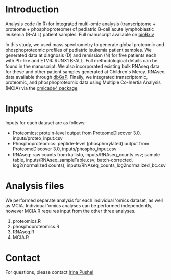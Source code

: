 # Introduction 
Analysis code (in R) for integrated multi-omic analysis (transcriptome + proteome + phosphoproteome) of pediatric B-cell acute lymphoblastic leukemia (B-ALL) patient samples. Full manuscript available on [bioRxiv](https://www.biorxiv.org/content/10.1101/2025.08.13.670107v1)

In this study, we used mass spectrometry to generate global proteomic and phosphoproteomic profiles of pediatric leukemia patient samples. We generated data at diagnosis (D) and remission (N) for five patients each with Ph-like and ETV6::RUNX1 B-ALL. Full methodological details can be found in the manuscript. We also incorporated existing bulk RNAseq data for these and other patient samples generated at Children's Mercy. RNAseq data available through [dbGaP](https://www.ncbi.nlm.nih.gov/projects/gap/cgi-bin/study.cgi?study_id=phs002529.v2.p1). Finally, we integrated transcriptomic, proteomic, and phosphoproteomic data using Multiple Co-Inertia Analysis (MCIA) via the [omicade4 package](https://www.bioconductor.org/packages/release/bioc/html/omicade4.html).

# Inputs
Inputs for each dataset are as follows:
- Proteomics: protein-level output from ProteomeDiscover 3.0, inputs/proteo_input.csv
- Phosphoproteomics: peptide-level (phosphorylated) output from ProteomeDiscover 3.0, inputs/phospho_input.csv
- RNAseq: raw counts from kallisto, inputs/RNAseq_counts.csv; sample table, inputs/RNAseq_sampleTable.csv; batch-corrected, log2(normalized counts), inputs/RNAseq_counts_log2normalized_bc.csv

# Analysis files
We performed separate analysis for each individual 'omics dataset, as well as MCIA. Individual 'omics analyses can be performed independently, however MCIA.R requires input from the other three analyses.
1.	proteomics.R
2.	phosphoproteomics.R
3.	RNAseq.R
4.	MCIA.R

# Contact

For questions, please contact [Irina Pushel](mailto:ipushel@cmh.edu)
